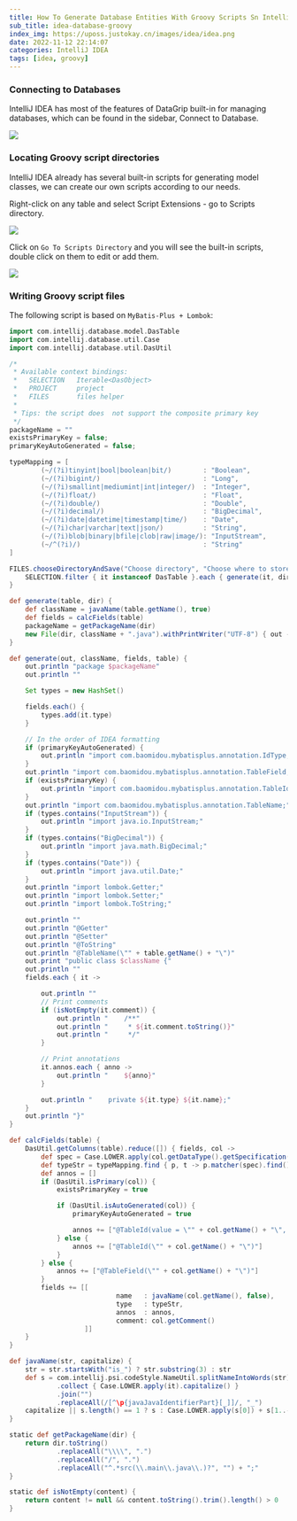 ```yaml
---
title: How To Generate Database Entities With Groovy Scripts Sn IntelliJ IDEA
sub_title: idea-database-groovy
index_img: https://uposs.justokay.cn/images/idea/idea.png
date: 2022-11-12 22:14:07
categories: IntelliJ IDEA
tags: [idea, groovy]
---
```


### Connecting to Databases

IntelliJ IDEA has most of the features of DataGrip built-in for managing databases, which can be found in the sidebar, Connect to Database.

![](https://uposs.justokay.cn/images/idea/idea-database-groovy-01.png)

### Locating Groovy script directories

IntelliJ IDEA already has several built-in scripts for generating model classes, we can create our own scripts according to our needs.

Right-click on any table and select Script Extensions - go to Scripts directory.

![](https://uposs.justokay.cn/images/idea/idea-database-groovy-02.png)

Click on `Go To Scripts Directory` and you will see the built-in scripts, double click on them to edit or add them.

![](https://uposs.justokay.cn/images/idea/idea-database-groovy-03.png)

### Writing Groovy script files

The following script is based on `MyBatis-Plus + Lombok`:

```groovy
import com.intellij.database.model.DasTable
import com.intellij.database.util.Case
import com.intellij.database.util.DasUtil

/*
 * Available context bindings:
 *   SELECTION   Iterable<DasObject>
 *   PROJECT     project
 *   FILES       files helper
 *
 * Tips: the script does  not support the composite primary key
 */
packageName = ""
existsPrimaryKey = false;
primaryKeyAutoGenerated = false;

typeMapping = [
        (~/(?i)tinyint|bool|boolean|bit/)        : "Boolean",
        (~/(?i)bigint/)                          : "Long",
        (~/(?i)smallint|mediumint|int|integer/)  : "Integer",
        (~/(?i)float/)                           : "Float",
        (~/(?i)double/)                          : "Double",
        (~/(?i)decimal/)                         : "BigDecimal",
        (~/(?i)date|datetime|timestamp|time/)    : "Date",
        (~/(?i)char|varchar|text|json/)          : "String",
        (~/(?i)blob|binary|bfile|clob|raw|image/): "InputStream",
        (~/^(?i)/)                               : "String"
]

FILES.chooseDirectoryAndSave("Choose directory", "Choose where to store generated files") { dir ->
    SELECTION.filter { it instanceof DasTable }.each { generate(it, dir) }
}

def generate(table, dir) {
    def className = javaName(table.getName(), true)
    def fields = calcFields(table)
    packageName = getPackageName(dir)
    new File(dir, className + ".java").withPrintWriter("UTF-8") { out -> generate(out, className, fields, table) }
}

def generate(out, className, fields, table) {
    out.println "package $packageName"
    out.println ""

    Set types = new HashSet()

    fields.each() {
        types.add(it.type)
    }

    // In the order of IDEA formatting
    if (primaryKeyAutoGenerated) {
        out.println "import com.baomidou.mybatisplus.annotation.IdType;"
    }
    out.println "import com.baomidou.mybatisplus.annotation.TableField;"
    if (existsPrimaryKey) {
        out.println "import com.baomidou.mybatisplus.annotation.TableId;"
    }
    out.println "import com.baomidou.mybatisplus.annotation.TableName;"
    if (types.contains("InputStream")) {
        out.println "import java.io.InputStream;"
    }
    if (types.contains("BigDecimal")) {
        out.println "import java.math.BigDecimal;"
    }
    if (types.contains("Date")) {
        out.println "import java.util.Date;"
    }
    out.println "import lombok.Getter;"
    out.println "import lombok.Setter;"
    out.println "import lombok.ToString;"

    out.println ""
    out.println "@Getter"
    out.println "@Setter"
    out.println "@ToString"
    out.println "@TableName(\"" + table.getName() + "\")"
    out.print "public class $className {"
    out.println ""
    fields.each { it ->

        out.println ""
        // Print comments
        if (isNotEmpty(it.comment)) {
            out.println "    /**"
            out.println "     * ${it.comment.toString()}"
            out.println "     */"
        }

        // Print annotations
        it.annos.each { anno ->
            out.println "    ${anno}"
        }

        out.println "    private ${it.type} ${it.name};"
    }
    out.println "}"
}

def calcFields(table) {
    DasUtil.getColumns(table).reduce([]) { fields, col ->
        def spec = Case.LOWER.apply(col.getDataType().getSpecification())
        def typeStr = typeMapping.find { p, t -> p.matcher(spec).find() }.value
        def annos = []
        if (DasUtil.isPrimary(col)) {
            existsPrimaryKey = true

            if (DasUtil.isAutoGenerated(col)) {
                primaryKeyAutoGenerated = true

                annos += ["@TableId(value = \"" + col.getName() + "\", type = IdType.AUTO)"]
            } else {
                annos += ["@TableId(\"" + col.getName() + "\")"]
            }
        } else {
            annos += ["@TableField(\"" + col.getName() + "\")"]
        }
        fields += [[
                           name   : javaName(col.getName(), false),
                           type   : typeStr,
                           annos  : annos,
                           comment: col.getComment()
                   ]]
    }
}

def javaName(str, capitalize) {
    str = str.startsWith("is_") ? str.substring(3) : str
    def s = com.intellij.psi.codeStyle.NameUtil.splitNameIntoWords(str)
            .collect { Case.LOWER.apply(it).capitalize() }
            .join("")
            .replaceAll(/[^\p{javaJavaIdentifierPart}[_]]/, "_")
    capitalize || s.length() == 1 ? s : Case.LOWER.apply(s[0]) + s[1..-1]
}

static def getPackageName(dir) {
    return dir.toString()
            .replaceAll("\\\\", ".")
            .replaceAll("/", ".")
            .replaceAll("^.*src(\\.main\\.java\\.)?", "") + ";"
}

static def isNotEmpty(content) {
    return content != null && content.toString().trim().length() > 0
}
```
